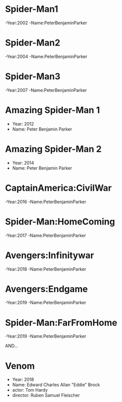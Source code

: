 # Spider-Man1
-Year:2002
-Name:PeterBenjaminParker

# Spider-Man2
-Year:2004
-Name:PeterBenjaminParker

# Spider-Man3
-Year:2007
-Name:PeterBenjaminParker

# Amazing Spider-Man 1
- Year: 2012
- Name: Peter Benjamin Parker

# Amazing Spider-Man 2
- Year: 2014
- Name: Peter Benjamin Parker

# CaptainAmerica:CivilWar
-Year:2016
-Name:PeterBenjaminParker

# Spider-Man:HomeComing
-Year:2017
-Name:PeterBenjaminParker

# Avengers:Infinitywar
-Year:2018
-Name:PeterBenjaminParker

# Avengers:Endgame
-Year:2019
-Name:PeterBenjaminParker

# Spider-Man:FarFromHome
-Year:2019
-Name:PeterBenjaminParker

AND...

# Venom
- Year: 2018
- Name: Edward Charles Allan "Eddie" Brock
- actor: Tom Hardy
- director: Ruben Samuel Fleischer
